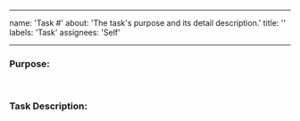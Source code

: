 ---------------------------------------------------------
name: 'Task #'
about: 'The task's purpose and its detail description.'
title: ''
labels: 'Task'
assignees: 'Self'

---------------------------------------------------------

### Purpose: 

<br />

### Task Description:
